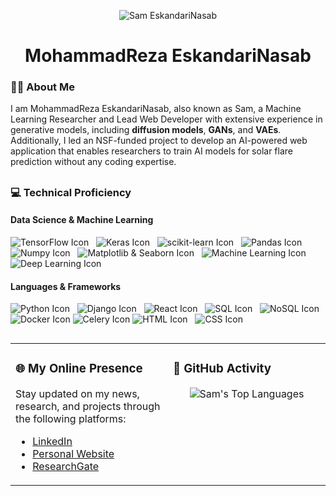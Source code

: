 <p align="center">
  <img src="https://github.com/samresume/samresume/blob/main/wallpaper.jpg" alt="Sam EskandariNasab">
</p>

<h1 align="center">MohammadReza EskandariNasab</h1> 

<h3 align="left">👨‍🎓 About Me</h3> 

I am MohammadReza EskandariNasab, also known as Sam, a Machine Learning Researcher and Lead Web Developer with extensive experience in generative models, including **diffusion models**, **GANs**, and **VAEs**. Additionally, I led an NSF-funded project to develop an AI-powered web application that enables researchers to train AI models for solar flare prediction without any coding expertise.

##

<h3 align="left">💻 Technical Proficiency</h3> 

#### Data Science & Machine Learning 
<img src="https://img.shields.io/badge/TensorFlow-Proficient-blue" alt="TensorFlow Icon">  
<img src="https://img.shields.io/badge/Keras-Proficient-blue" alt="Keras Icon">  
<img src="https://img.shields.io/badge/scikit_learn-Proficient-blue" alt="scikit-learn Icon">  
<img src="https://img.shields.io/badge/Pandas-Proficient-blue" alt="Pandas Icon">  
<img src="https://img.shields.io/badge/Numpy-Proficient-blue" alt="Numpy Icon">  
<img src="https://img.shields.io/badge/Matplotlib_%26_Seaborn-Proficient-blue" alt="Matplotlib & Seaborn Icon">  
<img src="https://img.shields.io/badge/Machine_Learning-Expert-green" alt="Machine Learning Icon">  
<img src="https://img.shields.io/badge/Deep_Learning-Expert-green" alt="Deep Learning Icon"> 

#### Languages & Frameworks
<img src="https://img.shields.io/badge/Python-Expert-green" alt="Python Icon">  
<img src="https://img.shields.io/badge/Django-Expert-green" alt="Django Icon">  
<img src="https://img.shields.io/badge/React-Expert-green" alt="React Icon">  
<img src="https://img.shields.io/badge/SQL-Expert-green" alt="SQL Icon">  
<img src="https://img.shields.io/badge/NoSQL-Proficient-blue" alt="NoSQL Icon">  
<img src="https://img.shields.io/badge/Docker-Proficient-blue" alt="Docker Icon"> 
<img src="https://img.shields.io/badge/Celery-Proficient-blue" alt="Celery Icon"> 
<img src="https://img.shields.io/badge/HTML-Expert-green" alt="HTML Icon">  
<img src="https://img.shields.io/badge/CSS-Expert-green" alt="CSS Icon">  

##

<div align="center">
  
  <table border="0" style="width: 100%; table-layout: fixed;">
    <tr>
      <td style="width: 50%; vertical-align: top;">
        <h3>🌐 My Online Presence</h3>
        <p>Stay updated on my news, research, and projects through the following platforms:</p>
        <ul>
          <li><a href="https://linkedin.com/in/samresume">LinkedIn</a></li>
          <li><a href="https://samresume.com/">Personal Website</a></li>
          <li><a href="https://www.researchgate.net/profile/Mohammadreza-Eskandarinasab/research">ResearchGate</a></li>
        </ul>
      </td>
      <td style="width: 50%; vertical-align: top;">
        <h3>🚀 GitHub Activity</h3>
        <p align="center">
          <img src="https://github-readme-stats.vercel.app/api/top-langs/?username=samresume&layout=compact&theme=light" alt="Sam's Top Languages">
        </p>
      </td>
    </tr>
  </table>

</div>
